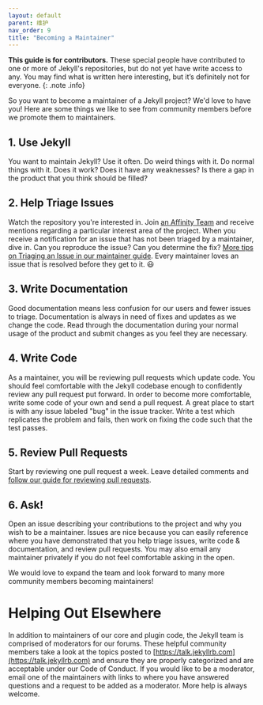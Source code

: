```yaml
---
layout: default
parent: 维护
nav_order: 9
title: "Becoming a Maintainer"
---
```


**This guide is for contributors.** These special people have contributed to one or more of Jekyll's repositories, but do not yet have write access to any. You may find what is written here interesting, but it’s definitely not for everyone.
{: .note .info}

So you want to become a maintainer of a Jekyll project? We'd love to have you! Here are some things we like to see from community members before we promote them to maintainers.

## 1. Use Jekyll

You want to maintain Jekyll? Use it often. Do weird things with it. Do normal things with it. Does it work? Does it have any weaknesses? Is there a gap in the product that you think should be filled?

## 2. Help Triage Issues

Watch the repository you're interested in. Join [an Affinity Team](https://teams.jekyllrb.com) and receive mentions regarding a particular interest area of the project. When you receive a notification for an issue that has not been triaged by a maintainer, dive in. Can you reproduce the issue? Can you determine the fix? [More tips on Triaging an Issue in our maintainer guide](../triaging-an-issue/). Every maintainer loves an issue that is resolved before they get to it. :smiley:

## 3. Write Documentation

Good documentation means less confusion for our users and fewer issues to triage. Documentation is always in need of fixes and updates as we change the code. Read through the documentation during your normal usage of the product and submit changes as you feel they are necessary.

## 4. Write Code

As a maintainer, you will be reviewing pull requests which update code. You should feel comfortable with the Jekyll codebase enough to confidently review any pull request put forward. In order to become more comfortable, write some code of your own and send a pull request. A great place to start is with any issue labeled "bug" in the issue tracker. Write a test which replicates the problem and fails, then work on fixing the code such that the test passes.

## 5. Review Pull Requests

Start by reviewing one pull request a week. Leave detailed comments and [follow our guide for reviewing pull requests](../reviewing-a-pull-request/).

## 6. Ask!

Open an issue describing your contributions to the project and why you wish to be a maintainer. Issues are nice because you can easily reference where you have demonstrated that you help triage issues, write code & documentation, and review pull requests. You may also email any maintainer privately if you do not feel comfortable asking in the open.

We would love to expand the team and look forward to many more community members becoming maintainers!

# Helping Out Elsewhere

In addition to maintainers of our core and plugin code, the Jekyll team is comprised of moderators for our forums. These helpful community members take a look at the topics posted to [https://talk.jekyllrb.com](https://talk.jekyllrb.com) and ensure they are properly categorized and are acceptable under our Code of Conduct. If you would like to be a moderator, email one of the maintainers with links to where you have answered questions and a request to be added as a moderator. More help is always welcome.
